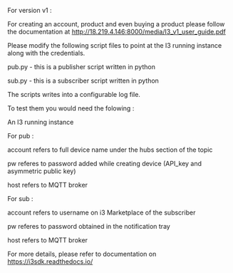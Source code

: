 For version v1 :

For creating an account, product and even buying a product please follow the documentation at http://18.219.4.146:8000/media/I3_v1_user_guide.pdf

Please modify the following script files to point at the I3 running instance along with the credentials.

pub.py - this is a publisher script written in python

sub.py - this is a subscriber script written in python

The scripts writes into a configurable log file.

To test them you would need the folowing :

An I3 running instance

For pub :

account refers to full device name under the hubs section of the topic 

pw referes to password added while creating device (API_key and asymmetric public key)

host refers to MQTT broker

For sub :

account refers to username on i3 Marketplace of the subscriber

pw referes to password obtained in the notification tray

host refers to MQTT broker

For more details, please refer to documentation on https://i3sdk.readthedocs.io/
